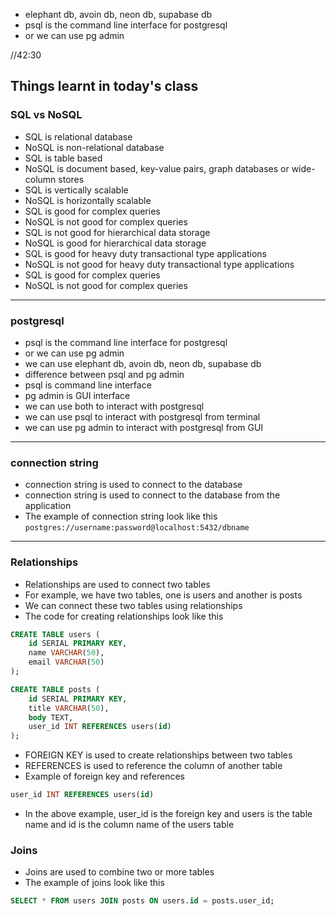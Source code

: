 - elephant db, avoin db, neon db, supabase db
- psql is the command line interface for postgresql
- or we can use pg admin

//42:30

## Things learnt in today's class
### SQL vs NoSQL
- SQL is relational database
- NoSQL is non-relational database
- SQL is table based
- NoSQL is document based, key-value pairs, graph databases or wide-column stores
- SQL is vertically scalable
- NoSQL is horizontally scalable
- SQL is good for complex queries
- NoSQL is not good for complex queries
- SQL is not good for hierarchical data storage
- NoSQL is good for hierarchical data storage
- SQL is good for heavy duty transactional type applications
- NoSQL is not good for heavy duty transactional type applications
- SQL is good for complex queries
- NoSQL is not good for complex queries

---

### postgresql
- psql is the command line interface for postgresql
- or we can use pg admin
- we can use elephant db, avoin db, neon db, supabase db
- difference between psql and pg admin
- psql is command line interface
- pg admin is GUI interface
- we can use both to interact with postgresql
- we can use psql to interact with postgresql from terminal
- we can use pg admin to interact with postgresql from GUI

---
### connection string
- connection string is used to connect to the database
- connection string is used to connect to the database from the application
- The example of connection string look like this `postgres://username:password@localhost:5432/dbname`

---
### Relationships
- Relationships are used to connect two tables
- For example, we have two tables, one is users and another is posts
- We can connect these two tables using relationships
- The code for creating relationships look like this
```sql
CREATE TABLE users (
    id SERIAL PRIMARY KEY,
    name VARCHAR(50),
    email VARCHAR(50)
);

CREATE TABLE posts (
    id SERIAL PRIMARY KEY,
    title VARCHAR(50),
    body TEXT,
    user_id INT REFERENCES users(id)
);
```
- FOREIGN KEY is used to create relationships between two tables
- REFERENCES is used to reference the column of another table
- Example of foreign key and references
```sql
user_id INT REFERENCES users(id)
```
- In the above example, user_id is the foreign key and users is the table name and id is the column name of the users table

### Joins
- Joins are used to combine two or more tables
- The example of joins look like this
```sql
SELECT * FROM users JOIN posts ON users.id = posts.user_id;
```